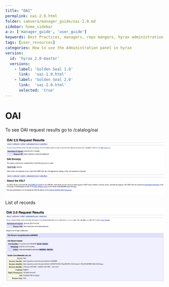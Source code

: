 ```yaml
---
title: "OAI"
permalink: oai-2.0.html
folder: samvera/manager_guide/oai-2.0.md
sidebar: home_sidebar
a-z: ['manager_guide', 'user_guide']
keywords: Best Practices, managers, repo mangers, hyrax administration
tags: [user_resources]
categories: How to use the Administration panel in hyrax
version:
  id: 'hyrax_2.0-master'
  versions:  
    - label: 'Golden Seal 1.0'
      link:  'oai-1.0.html'
    - label: 'Golden Seal 2.0'
      link:  'oai-2.0.html'
      selected: 'true'
---
```


# OAI

To see OAI request results go to /catalog/oai

![Add New Generic Work](images\screenshots\oai-1.png)

List of records

![Add New Generic Work](images\screenshots\oai-2.png)
